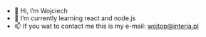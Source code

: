 - 👋 Hi, I’m Wojciech
- 🌱 I’m currently learning react and node.js
- 📫 If you wat to contact me this is my e-mail: wojtop@interia.pl


<!---
Wojtoppin/Wojtoppin is a ✨ special ✨ repository because its `README.md` (this file) appears on your GitHub profile.
You can click the Preview link to take a look at your changes.
--->
